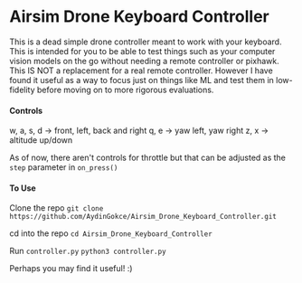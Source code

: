 # Airsim Drone Keyboard Controller
This is a dead simple drone controller meant to work with your keyboard. 
This is intended for you to be able to test things such as your computer vision models on the go without needing a remote controller or pixhawk. 
This IS NOT a replacement for a real remote controller. However I have found it useful as a way to focus just on things like ML and test them in low-fidelity before moving on to more rigorous evaluations. 

#### Controls
w, a, s, d -> front, left, back and right
q, e -> yaw left, yaw right
z, x -> altitude up/down

As of now, there aren't controls for throttle but that can be adjusted as the `step` parameter in `on_press()`

#### To Use
Clone the repo
`git clone https://github.com/AydinGokce/Airsim_Drone_Keyboard_Controller.git`

cd into the repo
`cd Airsim_Drone_Keyboard_Controller`

Run `controller.py`
`python3 controller.py`

Perhaps you may find it useful! :)


